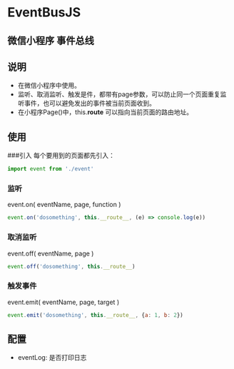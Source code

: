 # EventBusJS
微信小程序 事件总线
-----------------------------------------------

## 说明
- 在微信小程序中使用。
- 监听、取消监听、触发是件，都带有page参数，可以防止同一个页面重复监听事件，也可以避免发出的事件被当前页面收到。
- 在小程序Page()中，this.__route__ 可以指向当前页面的路由地址。

## 使用
###引入
每个要用到的页面都先引入：
``` javascript
import event from './event'
```

### 监听
event.on( eventName, page, function )
``` javascript
event.on('dosomething', this.__route__, (e) => console.log(e))
```

### 取消监听
event.off( eventName, page )
``` javascript
event.off('dosomething', this.__route__)
```

### 触发事件
event.emit( eventName, page, target )
``` javascript
event.emit('dosomething', this.__route__, {a: 1, b: 2})
```

## 配置
- eventLog: 是否打印日志
